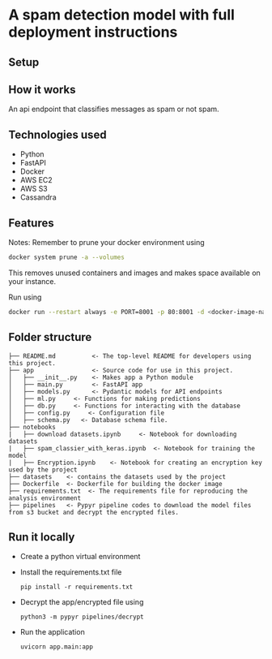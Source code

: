# A spam detection model with full deployment instructions

## Setup

## How it works

An api endpoint that classifies messages as spam or not spam.

## Technologies used

- Python
- FastAPI
- Docker
- AWS EC2
- AWS S3
- Cassandra

## Features

Notes:
Remember to prune your docker environment using

```bash
docker system prune -a --volumes
```

This removes unused containers and images and makes space available on your instance.

Run using

```bash
docker run --restart always -e PORT=8001 -p 80:8001 -d <docker-image-name>
```

## Folder structure

```
├── README.md          <- The top-level README for developers using this project.
├── app                <- Source code for use in this project.
│   ├── __init__.py    <- Makes app a Python module
│   ├── main.py        <- FastAPI app
│   ├── models.py      <- Pydantic models for API endpoints
│   ├── ml.py     <- Functions for making predictions
│   ├── db.py     <- Functions for interacting with the database
│   ├── config.py     <- Configuration file
│   ├── schema.py   <- Database schema file.
├── notebooks
|   ├── download datasets.ipynb     <- Notebook for downloading datasets
|   ├── spam_classier_with_keras.ipynb  <- Notebook for training the model
|   ├── Encryption.ipynb    <- Notebook for creating an encryption key used by the project
├── datasets    <- contains the datasets used by the project
├── Dockerfile  <- Dockerfile for building the docker image
├── requirements.txt  <- The requirements file for reproducing the analysis environment
├── pipelines   <- Pypyr pipeline codes to download the model files from s3 bucket and decrypt the encrypted files.
```

## Run it locally

- Create a python virtual environment
- Install the requirements.txt file

  `pip install -r requirements.txt`
- Decrypt the app/encrypted file using

  `python3 -m pypyr pipelines/decrypt`
- Run the application

  `uvicorn app.main:app`
